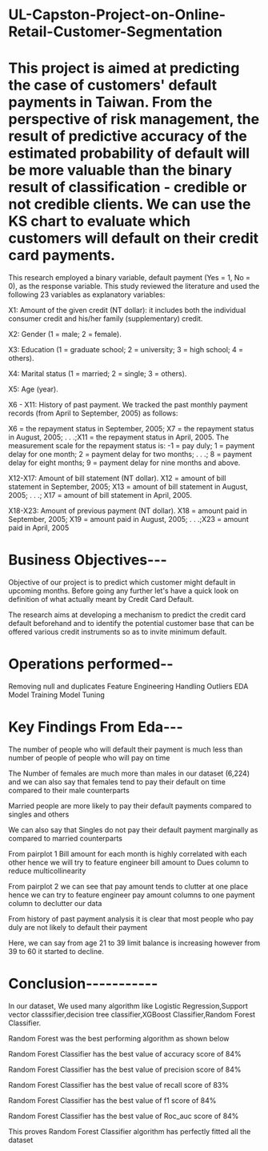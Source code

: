 # UL-Capston-Project-on-Online-Retail-Customer-Segmentation

# This project is aimed at predicting the case of customers' default payments in Taiwan. From the perspective of risk management, the result of predictive accuracy of the estimated probability of default will be more valuable than the binary result of classification - credible or not credible clients. We can use the KS chart to evaluate which customers will default on their credit card payments.

This research employed a binary variable, default payment (Yes = 1, No = 0), as the response variable. This study reviewed the literature and used the following 23 variables as explanatory variables:

X1: Amount of the given credit (NT dollar): it includes both the individual consumer credit and his/her family (supplementary) credit.

X2: Gender (1 = male; 2 = female).

X3: Education (1 = graduate school; 2 = university; 3 = high school; 4 = others).

X4: Marital status (1 = married; 2 = single; 3 = others).

X5: Age (year).

X6 - X11: History of past payment. We tracked the past monthly payment records (from April to September, 2005) as follows:

X6 = the repayment status in September, 2005; X7 = the repayment status in August, 2005; . . .;X11 = the repayment status in April, 2005. The measurement scale for the repayment status is: -1 = pay duly; 1 = payment delay for one month; 2 = payment delay for two months; . . .; 8 = payment delay for eight months; 9 = payment delay for nine months and above.

X12-X17: Amount of bill statement (NT dollar). X12 = amount of bill statement in September, 2005; X13 = amount of bill statement in August, 2005; . . .; X17 = amount of bill statement in April, 2005.

X18-X23: Amount of previous payment (NT dollar). X18 = amount paid in September, 2005; X19 = amount paid in August, 2005; . . .;X23 = amount paid in April, 2005


# Business Objectives---

Objective of our project is to predict which customer might default in upcoming months. Before going any further let's have a quick look on definition of what actually meant by Credit Card Default.

The research aims at developing a mechanism to predict the credit card default beforehand and to identify the potential customer base that can be offered various credit instruments so as to invite minimum default.

# Operations performed--

Removing null and duplicates
Feature Engineering
Handling Outliers
EDA
Model Training
Model Tuning

# Key Findings From Eda---

The number of people who will default their payment is much less than number of people of people who will pay on time

The Number of females are much more than males in our dataset (6,224) and we can also say that females tend to pay their default on time compared to their male counterparts

Married people are more likely to pay their default payments compared to singles and others

We can also say that Singles do not pay their default payment marginally as compared to married counterparts

From pairplot 1 Bill amount for each month is highly correlated with each other hence we will try to feature engineer bill amount to Dues column to reduce multicollinearity

From pairplot 2 we can see that pay amount tends to clutter at one place hence we can try to feature engineer pay amount columns to one payment column to declutter our data

From history of past payment analysis it is clear that most people who pay duly are not likely to default their payment

Here, we can say from age 21 to 39 limit balance is increasing however from 39 to 60 it started to decline.

# Conclusion-----------

In our dataset, We used many algorithm like Logistic Regression,Support vector classsifier,decision tree classifier,XGBoost Classifier,Random Forest Classifier.

Random Forest was the best performing algorithm as shown below

Random Forest Classifier has the best value of accuracy score of 84%

Random Forest Classifier has the best value of precision score of 84%

Random Forest Classifier has the best value of recall score of 83%

Random Forest Classifier has the best value of f1 score of 84%

Random Forest Classifier has the best value of Roc_auc score of 84%

This proves Random Forest Classifier algorithm has perfectly fitted all the dataset

